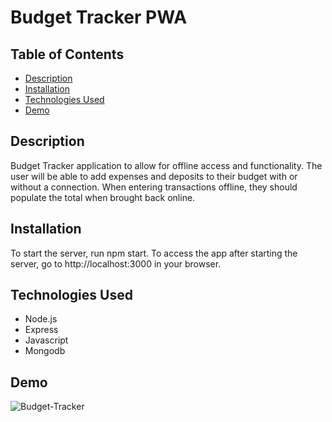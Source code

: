 # Budget Tracker PWA

## Table of Contents

- [Description](#description)
- [Installation](#installation)
- [Technologies Used](#technologies-used)
- [Demo](#demo)

## Description

Budget Tracker application to allow for offline access and functionality. The user will be able to add expenses and deposits to their budget with or without a connection. When entering transactions offline, they should populate the total when brought back online.

## Installation

To start the server, run npm start. To access the app after starting the server, go to http://localhost:3000 in your browser.

## Technologies Used

- Node.js
- Express
- Javascript
- Mongodb

## Demo

![Budget-Tracker](public/assets/img/Budget-Tracker.gif)

